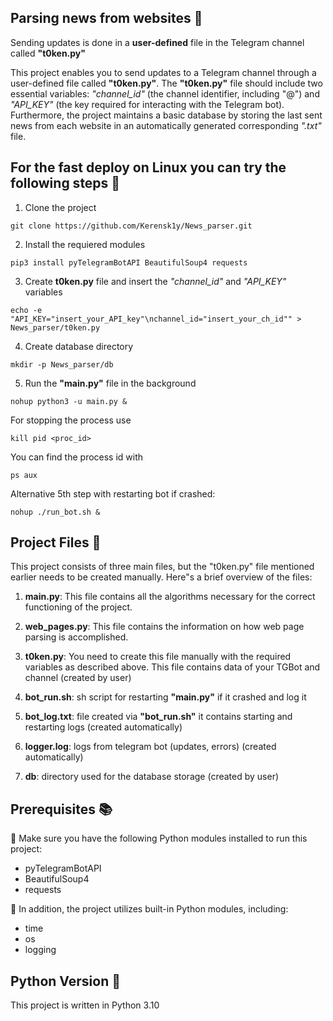 ## Parsing news from websites :newspaper:
Sending updates is done in a __user-defined__ file in the Telegram channel called **"t0ken.py"**

This project enables you to send updates to a Telegram channel through a user-defined file called **"t0ken.py"**. The **"t0ken.py"** file should include two essential variables: _"channel_id"_ (the channel identifier, including "@") and _"API_KEY"_ (the key required for interacting with the Telegram bot). Furthermore, the project maintains a basic database by storing the last sent news from each website in an automatically generated corresponding _".txt"_ file.

## For the fast deploy on Linux you can try the following steps 🐳
1. Clone the project
```
git clone https://github.com/Kerensk1y/News_parser.git
```
2. Install the requiered modules
```
pip3 install pyTelegramBotAPI BeautifulSoup4 requests
```
3. Create **t0ken.py** file and insert the _"channel_id"_ and _"API_KEY"_ variables
```
echo -e "API_KEY="insert_your_API_key"\nchannel_id="insert_your_ch_id"" > News_parser/t0ken.py
```
4. Create database directory 
```
mkdir -p News_parser/db
```
5. Run the **"main.py"** file in the background
```
nohup python3 -u main.py &
```
For stopping the process use
```
kill pid <proc_id>
```
You can find the process id with
```
ps aux
```
Alternative 5th step with restarting bot if crashed:
```
nohup ./run_bot.sh &
```
## Project Files 📂

This project consists of three main files, but the "t0ken.py" file mentioned earlier needs to be created manually. Here"s a brief overview of the files:

1. **main.py**: This file contains all the algorithms necessary for the correct functioning of the project.

2. **web_pages.py**: This file contains the information on how web page parsing is accomplished.

3. **t0ken.py**: You need to create this file manually with the required variables as described above. This file contains data of your TGBot and channel (created by user)

4. **bot_run.sh**: sh script for restarting **"main.py"** if it crashed and log it

5. **bot_log.txt**: file created via **"bot_run.sh"** it contains starting and restarting logs (created automatically)

6. **logger.log**: logs from telegram bot (updates, errors) (created automatically)

7. **db**: directory used for the database storage (created by user)
## Prerequisites 📚

:pushpin: Make sure you have the following Python modules installed to run this project:

- pyTelegramBotAPI
- BeautifulSoup4
- requests

:pushpin: In addition, the project utilizes built-in Python modules, including:

- time
- os
- logging

## Python Version 🐍

This project is written in Python 3.10
